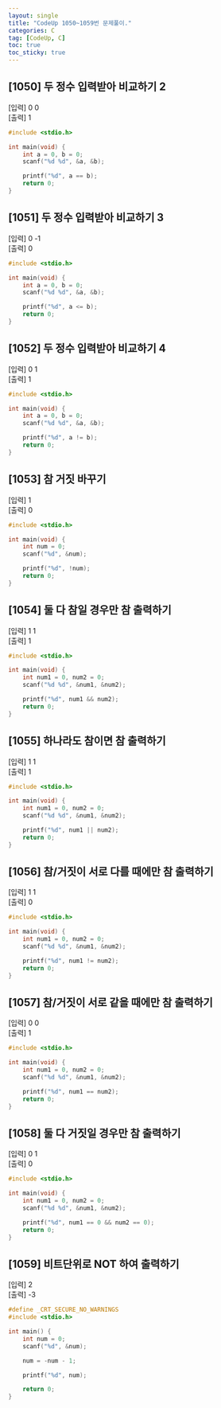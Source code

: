 ```yaml
---
layout: single
title: "CodeUp 1050~1059번 문제풀이."
categories: C
tag: [CodeUp, C]
toc: true
toc_sticky: true
---
```


## [1050] 두 정수 입력받아 비교하기 2  
[입력] 0 0  
[출력] 1  
```c
#include <stdio.h>

int main(void) {
	int a = 0, b = 0;
	scanf("%d %d", &a, &b);

	printf("%d", a == b);
	return 0;
}

```  
## [1051] 두 정수 입력받아 비교하기 3  
[입력] 0 -1  
[출력] 0  
```c
#include <stdio.h>

int main(void) {
	int a = 0, b = 0;
	scanf("%d %d", &a, &b);

	printf("%d", a <= b);
	return 0;
}

```  
## [1052] 두 정수 입력받아 비교하기 4  
[입력] 0 1  
[출력] 1  
```c
#include <stdio.h>

int main(void) {
	int a = 0, b = 0;
	scanf("%d %d", &a, &b);

	printf("%d", a != b);
	return 0;
}

```  
## [1053] 참 거짓 바꾸기  
[입력] 1  
[출력] 0  
```c
#include <stdio.h>

int main(void) {
	int num = 0;
	scanf("%d", &num);

	printf("%d", !num);
	return 0;
}

```  
## [1054] 둘 다 참일 경우만 참 출력하기  
[입력] 1 1  
[출력] 1  
```c
#include <stdio.h>

int main(void) {
	int num1 = 0, num2 = 0;
	scanf("%d %d", &num1, &num2);

	printf("%d", num1 && num2);
	return 0;
}

```  
## [1055] 하나라도 참이면 참 출력하기  
[입력] 1 1  
[출력] 1  
```c
#include <stdio.h>

int main(void) {
	int num1 = 0, num2 = 0;
	scanf("%d %d", &num1, &num2);

	printf("%d", num1 || num2);
	return 0;
}

```  
## [1056] 참/거짓이 서로 다를 때에만 참 출력하기  
[입력] 1 1  
[출력] 0  
```c
#include <stdio.h>

int main(void) {
	int num1 = 0, num2 = 0;
	scanf("%d %d", &num1, &num2);

	printf("%d", num1 != num2);
	return 0;
}

```  
## [1057] 참/거짓이 서로 같을 때에만 참 출력하기  
[입력] 0 0  
[출력] 1  
```c
#include <stdio.h>

int main(void) {
	int num1 = 0, num2 = 0;
	scanf("%d %d", &num1, &num2);

	printf("%d", num1 == num2);
	return 0;
}

```  
## [1058] 둘 다 거짓일 경우만 참 출력하기  
[입력] 0 1  
[출력] 0  
```c
#include <stdio.h>

int main(void) {
	int num1 = 0, num2 = 0;
	scanf("%d %d", &num1, &num2);

	printf("%d", num1 == 0 && num2 == 0);
	return 0;
}

```  
## [1059] 비트단위로 NOT 하여 출력하기  
[입력] 2  
[출력] -3  
```c
#define _CRT_SECURE_NO_WARNINGS
#include <stdio.h>

int main() {
	int num = 0;
	scanf("%d", &num);

	num = -num - 1;

	printf("%d", num);

	return 0;
}

```   